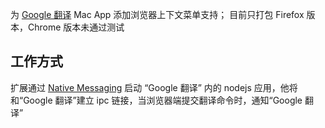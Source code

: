 为 [Google 翻译](https://github.com/mantou132/GoogleTranslate) Mac App 添加浏览器上下文菜单支持；
目前只打包 Firefox 版本，Chrome 版本未通过测试

## 工作方式

扩展通过 [Native Messaging](https://developer.mozilla.org/en-US/docs/Mozilla/Add-ons/WebExtensions/Native_messaging) 启动 “Google 翻译” 内的 nodejs 应用，他将和“Google 翻译”建立 ipc 链接，当浏览器端提交翻译命令时，通知“Google 翻译”

